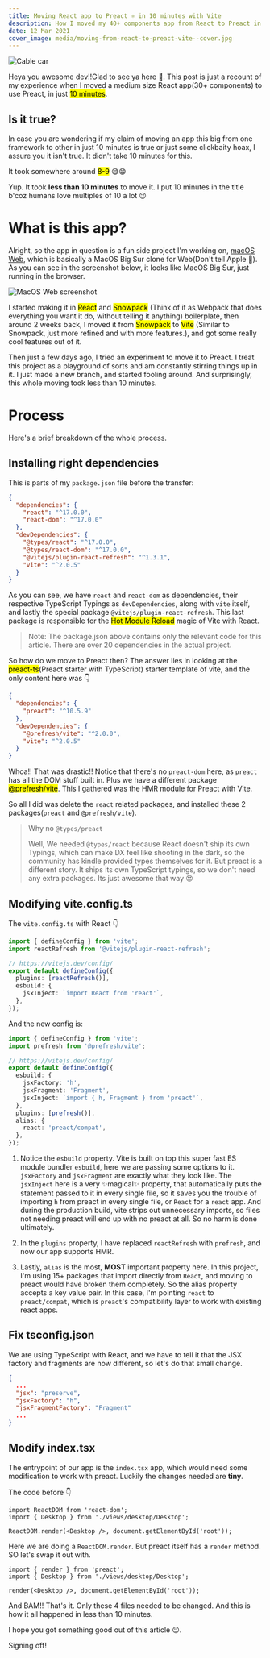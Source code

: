 ```yaml
---
title: Moving React app to Preact ⚛ in 10 minutes with Vite
description: How I moved my 40+ components app from React to Preact in under 10 minutes
date: 12 Mar 2021
cover_image: media/moving-from-react-to-preact-vite--cover.jpg
---
```


![Cable car](../../static/media/moving-from-react-to-preact-vite--cover.jpg)

Heya you awesome dev!!Glad to see ya here 🙂. This post is just a recount of my experience when I moved a medium size React app(30+ components) to use Preact, in just <mark>10 minutes</mark>.

## Is it true?

In case you are wondering if my claim of moving an app this big from one framework to other in just 10 minutes is true or just some clickbaity hoax, I assure you it isn't true. It didn't take 10 minutes for this.

It took somewhere around <mark>8-9</mark> 😅😁

Yup. It took **less than 10 minutes** to move it. I put 10 minutes in the title b'coz humans love multiples of 10 a lot 😉

# What is this app?

Alright, so the app in question is a fun side project I'm working on, [macOS Web](https://macos.now.sh), which is basically a MacOS Big Sur clone for Web(Don't tell Apple 🤫). As you can see in the screenshot below, it looks like MacOS Big Sur, just running in the browser.

![MacOS Web screenshot](../../static/media/moving-from-react-to-preact-vite--macos-screenshot.png)

I started making it in <mark>React</mark> and <mark>Snowpack</mark> (Think of it as Webpack that does everything you want it do, without telling it anything) boilerplate, then around 2 weeks back, I moved it from <mark>Snowpack</mark> to <mark>Vite</mark> (Similar to Snowpack, just more refined and with more features.), and got some really cool features out of it.

Then just a few days ago, I tried an experiment to move it to Preact. I treat this project as a playground of sorts and am constantly stirring things up in it. I just made a new branch, and started fooling around. And surprisingly, this whole moving took less than 10 minutes.

# Process

Here's a brief breakdown of the whole process.

## Installing right dependencies

This is parts of my `package.json` file before the transfer:

```json
{
  "dependencies": {
    "react": "^17.0.0",
    "react-dom": "^17.0.0"
  },
  "devDependencies": {
    "@types/react": "^17.0.0",
    "@types/react-dom": "^17.0.0",
    "@vitejs/plugin-react-refresh": "^1.3.1",
    "vite": "^2.0.5"
  }
}
```

As you can see, we have `react` and `react-dom` as dependencies, their respective TypeScript Typings as `devDependencies`, along with `vite` itself, and lastly the special package `@vitejs/plugin-react-refresh`. This last package is responsible for the <mark>Hot Module Reload</mark> magic of Vite with React.

> Note: The package.json above contains only the relevant code for this article. There are over 20 dependencies in the actual project.

So how do we move to Preact then? The answer lies in looking at the <mark>preact-ts</mark>(Preact starter with TypeScript) starter template of vite, and the only content here was 👇

```json
{
  "dependencies": {
    "preact": "^10.5.9"
  },
  "devDependencies": {
    "@prefresh/vite": "^2.0.0",
    "vite": "^2.0.5"
  }
}
```

Whoa!! That was drastic!! Notice that there's no `preact-dom` here, as `preact` has all the DOM stuff built in. Plus we have a different package <mark>@prefresh/vite</mark>. This I gathered was the HMR module for Preact with Vite.

So all I did was delete the `react` related packages, and installed these 2 packages(`preact` and `@prefresh/vite`).

> Why no `@types/preact`
>
> Well, We needed `@types/react` because React doesn't ship its own Typings, which can make DX feel like shooting in the dark, so the community has kindle provided types themselves for it.
> But preact is a different story. It ships its own TypeScript typings, so we don't need any extra packages. Its just awesome that way 😍

## Modifying vite.config.ts

The `vite.config.ts` with React 👇

```ts
import { defineConfig } from 'vite';
import reactRefresh from '@vitejs/plugin-react-refresh';

// https://vitejs.dev/config/
export default defineConfig({
  plugins: [reactRefresh()],
  esbuild: {
    jsxInject: `import React from 'react'`,
  },
});
```

And the new config is:

```ts
import { defineConfig } from 'vite';
import prefresh from '@prefresh/vite';

// https://vitejs.dev/config/
export default defineConfig({
  esbuild: {
    jsxFactory: 'h',
    jsxFragment: 'Fragment',
    jsxInject: `import { h, Fragment } from 'preact'`,
  },
  plugins: [prefresh()],
  alias: {
    react: 'preact/compat',
  },
});
```

1. Notice the `esbuild` property. Vite is built on top this super fast ES module bundler `esbuild`, here we are passing some options to it. `jsxFactory` and `jsxFragment` are exactly what they look like. The `jsxInject` here is a very ✨magical✨ property, that automatically puts the statement passed to it in every single file, so it saves you the trouble of importing `h` from preact in every single file, or `React` for a `react` app. And during the production build, vite strips out unnecessary imports, so files not needing preact will end up with no preact at all. So no harm is done ultimately.

2. In the `plugins` property, I have replaced `reactRefresh` with `prefresh`, and now our app supports HMR.

3. Lastly, `alias` is the most, **MOST** important property here. In this project, I'm using 15+ packages that import directly from `React`, and moving to preact would have broken them completely. So the alias property accepts a key value pair. In this case, I'm pointing `react` to `preact/compat`, which is `preact`'s compatibility layer to work with existing react apps.

## Fix tsconfig.json

We are using TypeScript with React, and we have to tell it that the JSX factory and fragments are now different, so let's do that small change.

```json
{
  ...
  "jsx": "preserve",
  "jsxFactory": "h",
  "jsxFragmentFactory": "Fragment"
  ...
}
```

## Modify index.tsx

The entrypoint of our app is the `index.tsx` app, which would need some modification to work with preact. Luckily the changes needed are **tiny**.

The code before 👇

```tsx
import ReactDOM from 'react-dom';
import { Desktop } from './views/desktop/Desktop';

ReactDOM.render(<Desktop />, document.getElementById('root'));
```

Here we are doing a `ReactDOM.render`. But preact itself has a `render` method. SO let's swap it out with.

```tsx
import { render } from 'preact';
import { Desktop } from './views/desktop/Desktop';

render(<Desktop />, document.getElementById('root'));
```

And BAM!! That's it. Only these 4 files needed to be changed. And this is how it all happened in less than 10 minutes.

I hope you got something good out of this article 😉.

Signing off!
